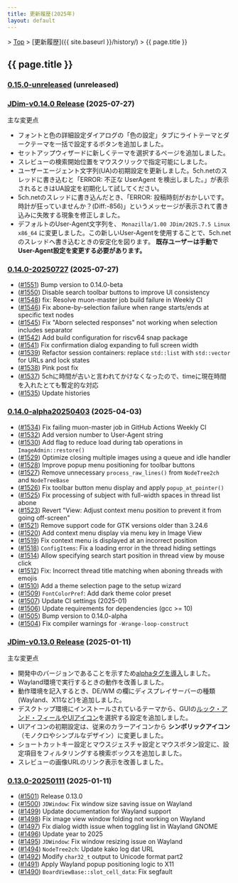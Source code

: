 ```yaml
---
title: 更新履歴(2025年)
layout: default
---
```

<!-- SPDX-License-Identifier: FSFAP OR GPL-2.0-or-later -->

&gt; [Top](../) &gt; [更新履歴]({{ site.baseurl }}/history/) &gt; {{ page.title }}

## {{ page.title }}

<a name="0.15.0-unreleased"></a>
### [0.15.0-unreleased](https://github.com/JDimproved/JDim/compare/JDim-v0.14.0...master) (unreleased)


<a name="JDim-v0.14.0"></a>
### [**JDim-v0.14.0** Release](https://github.com/JDimproved/JDim/releases/tag/JDim-v0.14.0) (2025-07-27)
主な変更点
- フォントと色の詳細設定ダイアログの「色の設定」タブにライトテーマとダークテーマを一括で設定するボタンを追加しました。
- セットアップウィザードに新しくテーマを選択するページを追加しました。
- スレビューの検索開始位置をマウスクリックで指定可能にしました。
- ユーザーエージェント文字列(UA)の初期設定を更新しました。5ch.netのスレッドに書き込むと「ERROR: 不正な UserAgent を検出しました。」が表示されるときはUA設定を初期化して試してください。
- 5ch.netのスレッドに書き込んだとき、「ERROR: 投稿時刻がおかしいです。時計が狂っていませんか？(Diff:-856)」というメッセージが表示されて書き込みに失敗する現象を修正しました。
- デフォルトのUser-Agent文字列を、 `Monazilla/1.00 JDim/2025.7.5 Linux x86_64` に変更しました。この新しいUser-Agentを使用することで、5ch.netのスレッドへ書き込むときの安定化を図ります。 **既存ユーザーは手動でUser-Agent設定を変更する必要があります。**


<a name="0.14.0-20250727"></a>
### [0.14.0-20250727](https://github.com/JDimproved/JDim/compare/f0e585533cc...JDim-v0.14.0) (2025-07-27)
- ([#1551](https://github.com/JDimproved/JDim/pull/1551))
  Bump version to 0.14.0-beta
- ([#1550](https://github.com/JDimproved/JDim/pull/1550))
  Disable search toolbar buttons to improve UI consistency
- ([#1548](https://github.com/JDimproved/JDim/pull/1548))
  fix: Resolve muon-master job build failure in Weekly CI
- ([#1546](https://github.com/JDimproved/JDim/pull/1546))
  Fix abone-by-selection failure when range starts/ends at specific text nodes
- ([#1545](https://github.com/JDimproved/JDim/pull/1545))
  Fix "Aborn selected responses" not working when selection includes separator
- ([#1542](https://github.com/JDimproved/JDim/pull/1542))
  Add build configuration for riscv64 snap package
- ([#1541](https://github.com/JDimproved/JDim/pull/1541))
  Fix confirmation dialog expanding to full screen width
- ([#1539](https://github.com/JDimproved/JDim/pull/1539))
  Refactor session containers: replace `std::list` with `std::vector` for URLs and lock states
- ([#1538](https://github.com/JDimproved/JDim/pull/1538))
  Pink post fix
- ([#1537](https://github.com/JDimproved/JDim/pull/1537))
  5chに時間が古いと言われてかけなくなったので、timeに現在時間を入れたとても暫定的な対応
- ([#1535](https://github.com/JDimproved/JDim/pull/1535))
  Update histories


<a name="0.14.0-alpha20250403"></a>
### [0.14.0-alpha20250403](https://github.com/JDimproved/JDim/compare/JDim-v0.13.0...f0e585533cc) (2025-04-03)
- ([#1534](https://github.com/JDimproved/JDim/pull/1534))
  Fix failing muon-master job in GitHub Actions Weekly CI
- ([#1532](https://github.com/JDimproved/JDim/pull/1532))
  Add version number to User-Agent string
- ([#1530](https://github.com/JDimproved/JDim/pull/1530))
  Add flag to reduce load during tab operations in `ImageAdmin::restore()`
- ([#1529](https://github.com/JDimproved/JDim/pull/1529))
  Optimize closing multiple images using a queue and idle handler
- ([#1528](https://github.com/JDimproved/JDim/pull/1528))
  Improve popup menu positioning for toolbar buttons
- ([#1527](https://github.com/JDimproved/JDim/pull/1527))
  Remove unnecessary `process_raw_lines()` from `NodeTree2ch` and `NodeTreeBase`
- ([#1526](https://github.com/JDimproved/JDim/pull/1526))
  Fix toolbar button menu display and apply `popup_at_pointer()`
- ([#1525](https://github.com/JDimproved/JDim/pull/1525))
  Fix processing of subject with full-width spaces in thread list abone
- ([#1523](https://github.com/JDimproved/JDim/pull/1523))
  Revert "View: Adjust context menu position to prevent it from going off-screen"
- ([#1521](https://github.com/JDimproved/JDim/pull/1521))
  Remove support code for GTK versions older than 3.24.6
- ([#1520](https://github.com/JDimproved/JDim/pull/1520))
  Add context menu display via menu key in Image View
- ([#1519](https://github.com/JDimproved/JDim/pull/1519))
  Fix context menu is displayed at an incorrect position
- ([#1518](https://github.com/JDimproved/JDim/pull/1518))
  `ConfigItems`: Fix a loading error in the thread hiding settings
- ([#1514](https://github.com/JDimproved/JDim/pull/1514))
  Allow specifying search start position in thread view by mouse click
- ([#1512](https://github.com/JDimproved/JDim/pull/1512))
  Fix: Incorrect thread title matching when aboning threads with emojis
- ([#1510](https://github.com/JDimproved/JDim/pull/1510))
  Add a theme selection page to the setup wizard
- ([#1509](https://github.com/JDimproved/JDim/pull/1509))
  `FontColorPref`: Add dark theme color preset
- ([#1507](https://github.com/JDimproved/JDim/pull/1507))
  Update CI settings (2025-01)
- ([#1506](https://github.com/JDimproved/JDim/pull/1506))
  Update requirements for dependencies (gcc >= 10)
- ([#1505](https://github.com/JDimproved/JDim/pull/1505))
  Bump version to 0.14.0-alpha
- ([#1504](https://github.com/JDimproved/JDim/pull/1504))
  Fix compiler warnings for `-Wrange-loop-construct`


<a name="JDim-v0.13.0"></a>
### [**JDim-v0.13.0** Release](https://github.com/JDimproved/JDim/releases/tag/JDim-v0.13.0) (2025-01-11)
主な変更点
- 開発中のバージョンであることを示すため[alphaタグを導入][alpha-version]しました。
- Wayland環境で実行するときの動作を改善しました。
- 動作環境を記入するとき、DE/WM の欄にディスプレイサーバーの種類(Wayland、X11など)を追加しました。
- デスクトップ環境にインストールされているテーマから、GUIの[ルック・アンド・フィールやUIアイコン][man-theme]を選択する設定を追加しました。
- UIアイコンの初期設定は、従来のカラーアイコンから **シンボリックアイコン** （モノクロやシンプルなデザイン）に変更しました。
- ショートカットキー設定とマウスジェスチャ設定とマウスボタン設定に、設定項目をフィルタリングする検索ボックスを追加しました。
- スレビューの画像URLのリンク表示を改善しました。

[alpha-version]: https://github.com/JDimproved/rfcs/blob/master/docs/0014-jdim-versioning-with-alpha-tag.md
[man-theme]: https://jdimproved.github.io/JDim/skin/#theme


<a name="0.13.0-20250111"></a>
### [0.13.0-20250111](https://github.com/JDimproved/JDim/compare/056d34bf3a9...JDim-v0.13.0) (2025-01-11)
- ([#1501](https://github.com/JDimproved/JDim/pull/1501))
  Release 0.13.0
- ([#1500](https://github.com/JDimproved/JDim/pull/1500))
  `JDWindow`: Fix window size saving issue on Wayland
- ([#1499](https://github.com/JDimproved/JDim/pull/1499))
  Update documentation for Wayland support
- ([#1498](https://github.com/JDimproved/JDim/pull/1498))
  Fix image view window folding not working on Wayland
- ([#1497](https://github.com/JDimproved/JDim/pull/1497))
  Fix dialog width issue when toggling list in Wayland GNOME
- ([#1496](https://github.com/JDimproved/JDim/pull/1496))
  Update year to 2025
- ([#1495](https://github.com/JDimproved/JDim/pull/1495))
  `JDWindow`: Fix window resizing issue on Wayland
- ([#1494](https://github.com/JDimproved/JDim/pull/1494))
  `NodeTree2ch`: Update kako log dat URL
- ([#1492](https://github.com/JDimproved/JDim/pull/1492))
  Modify `char32_t` output to Unicode format part2
- ([#1491](https://github.com/JDimproved/JDim/pull/1491))
  Apply Wayland popup positioning logic to X11
- ([#1490](https://github.com/JDimproved/JDim/pull/1490))
  `BoardViewBase::slot_cell_data`: Fix segfault
